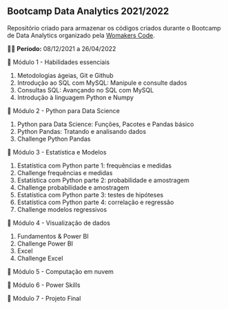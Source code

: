 ## **Bootcamp Data Analytics 2021/2022**

Repositório criado para armazenar os códigos criados durante o Bootcamp de Data Analytics organizado pela [Womakers Code](https://womakerscode.org/).

👩‍💻 **Período:** 08/12/2021 a 26/04/2022

🚀 Módulo 1 - Habilidades essenciais
  1. Metodologias ágeias, Git e Github
  2. Introdução ao SQL com MySQL: Manipule e consulte dados
  3. Consultas SQL: Avançando no SQL com MySQL
  4. Introdução à linguagem Python e Numpy
 
🚀 Módulo 2 - Python para Data Science 
  1. Python para Data Science: Funções, Pacotes e Pandas básico
  2. Python Pandas: Tratando e analisando dados
  3. Challenge Python Pandas

🚀 Módulo 3 - Estatística e Modelos
  1. Estatística com Python parte 1: frequências e medidas
  2. Challenge frequências e medidas
  3. Estatística com Python parte 2: probabilidade e amostragem
  4. Challenge probabilidade e amostragem
  5. Estatística com Python parte 3: testes de hipóteses
  6. Estatística com Python parte 4: correlação e regressão
  7. Challenge modelos regressivos

🚀 Módulo 4 - Visualização de dados
  1. Fundamentos & Power BI
  2. Challenge Power BI
  3. Excel
  4. Challenge Excel

🚀 Módulo 5 - Computação em nuvem

🚀 Módulo 6 - Power Skills

🚀 Módulo 7 - Projeto Final